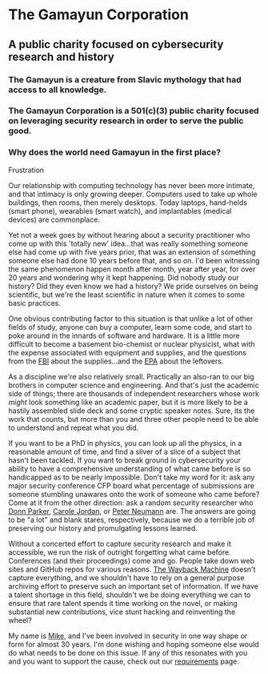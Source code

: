 # The Gamayun Corporation
## A public charity focused on cybersecurity research and history

### The Gamayun is a creature from Slavic mythology that had access to all knowledge. 
### The Gamayun Corporation is a 501(c)(3) public charity focused on leveraging security research in order to serve the public good.

### Why does the world need Gamayun in the first place?

Frustration

Our relationship with computing technology has never been more intimate, and that intimacy is only growing deeper. Computers used to take up whole buildings, then rooms, then merely desktops. Today laptops, hand-helds (smart phone), wearables (smart watch), and implantables (medical devices) are commonplace.

Yet not a week goes by without hearing about a security practitioner who come up with this 'totally new' idea...that was really something someone else had come up with five years prior, that was an extension of something someone else had done 10 years before that, and so on. I'd been witnessing the same phenomenon happen month after month, year after year, for over 20 years and wondering why it kept happening. Did nobody study our history? Did they even know we had a history? We pride ourselves on being scientific, but we're the least scientific in nature when it comes to some basic practices.

One obvious contributing factor to this situation is that unlike a lot of other fields of study, anyone can buy a computer, learn some code, and start to poke around in the innards of software and hardware. It is a little more difficult to become a basement bio-chemist or nuclear physicist, what with the expense associated with equipment and supplies, and the questions from the <a href="https://www.fbi.gov/">FBI</a> about the supplies...and the <a href="https://www.epa.gov/">EPA</a> about the leftovers.

As a discipline we're also relatively small. Practically an also-ran to our big brothers in computer science and engineering. And that's just the academic side of things; there are thousands of independent researchers whose work <em>might</em> look something like an academic paper, but it is more likely to be a hastily assembled slide deck and some cryptic speaker notes. Sure, its the work that counts, but more than you and three other people need to be able to understand and repeat what you did.

If you want to be a PhD in physics, you can look up all the physics, in a reasonable amount of time, and find a sliver of a slice of a subject that hasn't been tackled. If you want to break ground in cybersecurity your ability to have a comprehensive understanding of what came before is so handicapped as to be nearly impossible. Don't take my word for it: ask any major security conference CFP board what percentage of submissions are someone stumbling unawares onto the work of someone who came before? Come at it from the other direction: ask a random security researcher who <a href="https://en.wikipedia.org/wiki/Donn_B._Parker">Donn Parker</a>, <a href="https://www.google.com/books/edition/Guide_to_Understanding_Discretionary_Acc/frz12ta9rQgC?hl=en&gbpv=1&pg=PP1&printsec=frontcover">Carole Jordan</a>, or <a href="https://en.wikipedia.org/wiki/Peter_G._Neumann">Peter Neumann</a> are. The answers are going to be "a lot" and blank stares, respectively, because we do a terrible job of preserving our history and promulgating lessons learned.

Without a concerted effort to capture security research and make it accessible, we run the risk of outright forgetting what came before. Conferences (and their proceedings) come and go. People take down web sites and GitHub repos for various reasons. <a href="https://archive.org/web/">The Wayback Machine</a> doesn't capture everything, and we shouldn't have to rely on a general purpose archiving effort to preserve such an important set of information. If we have a talent shortage in this field, shouldn't we be doing everything we can to ensure that rare talent spends it time working on the novel, or making substantial new contributions, vice stunt hacking and reinventing the wheel?

My name is <a href="https://www.linkedin.com/in/mtanji/">Mike,</a> and I've been involved in security in one way shape or form for almost 30 years. I'm done wishing and hoping someone else would do what needs to be done on this issue. If any of this resonates with you and you want to support the cause, check out our <a href="requirements.html">requirements</a> page.
